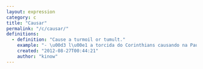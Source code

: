 ```yaml
---
layout: expression
category: c
title: "Causar"
permalink: "/c/causar/"
definitions:
  - definition: "Cause a turmoil or tumult."
    example: "- \u00d3 l\u00e1 a torcida do Corinthians causando na Paulista."
    created: "2012-08-27T00:44:21"
    author: "kinow"
---
```

